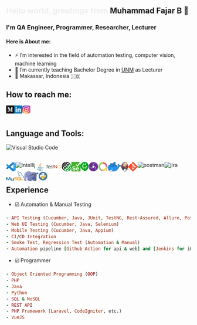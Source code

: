 ## <span style="color: #eeeeee;">Hello world, greetings from</span> **Muhammad Fajar B** 🐼

### I'm QA Engineer, Programmer, Researcher, Lecturer
#### Here is About me:

- ⚡ I’m interested in the field of automation testing, computer vision, machine learning
- 🎯 I’m currently teaching Bachelor Degree in [UNM][unm] as Lecturer
- 📍 Makassar, Indonesia 🇮🇩

## How to reach me:
[<img align="left" alt="muhammadfajarb | medium" height="22px" src="img/medium.png" />][medium]
[<img align="left" alt="muhammadfajarb | LinkedIn" height="22px" src="img/linkedin.png" />][linkedin]
[<img align="left" alt="muhammadfajarb | Instagram" height="22px" src="img/instagram.png" />][instagram]

<br><br>

## Language and Tools:


<img alt="Visual Studio Code" src="https://github-readme-stats.vercel.app/api?username=muhammadfajarb&theme=gotham&show_icons=true" />
<br><br>

[<img align="left" alt="Visual Studio Code" height="26px" src="img/vscode.png" />][vscode]
[<img align="left" alt="intellij" height="26px" src="https://upload.wikimedia.org/wikipedia/commons/thumb/9/9c/IntelliJ_IDEA_Icon.svg/1024px-IntelliJ_IDEA_Icon.svg.png"/>][intellij]
[<img align="left" alt="Java" height="26px" src="img/java.jpg" />][java]
[<img align="left" alt="TestNG" height="26px" src="img/testng.png" />][testng]
[<img align="left" alt="Rest Assured" height="26px" src="img/restassured.png" />][restassured]
[<img align="left" alt="Selenium" height="26px" src="img/selenium.png" />][selenium]
[<img align="left" alt="Cucumber" height="26px" src="img/cucumber.png" />][cucumber]
[<img align="left" alt="Appium" height="26px" src="img/appium.png" />][appium]
[<img align="left" alt="Allure report" height="26px" src="img/allure.png" />][allure]
[<img align="left" alt="Docker" height="26px" src="img/docker.png" />][docker]
[<img align="left" alt="Jenkins" height="26px" src="img/jenkins.png" />][jenkins]
[<img align="left" alt="Git" height="26px" src="img/git.png" />][git]
[<img align="left" alt="postman" height="26px" src="https://res.cloudinary.com/postman/image/upload/t_team_logo/v1629869194/team/2893aede23f01bfcbd2319326bc96a6ed0524eba759745ed6d73405a3a8b67a8"/>][postman]
[<img align="left" alt="jira" height="26px" src="https://astraapps.astra.co.id/jira-software/images/atlassian-jira-logo-large.png"/>][jira]
[<img align="left" alt="MySQL" height="26px" src="img/mysql.png" />][mysql]
[<img align="left" alt="PHP" height="26px" src="img/php.jpg" />][php]
[<img align="left" alt="Python" height="26px" src="img/python.png" />][python]
<br/><br/>

## Experience
- ☑️ Automation & Manual Testing
```ruby
- API Testing (Cucumber, Java, JUnit, TestNG, Rest-Assured, Allure, Postman)
- Web UI Testing (Cucumber, Java, Selenium)
- Mobile Testing (Cucumber, Java, Appium)
- CI/CD Integration
- Smoke Test, Regression Test (Automation & Manual)
- Automation pipeline [Github Action for api & web] and [Jenkins for iOS & Android]
```
- ☑️ Programmer
```ruby
- Object Oriented Programming (OOP)
- PHP
- Java
- Python
- SQL & NoSQL
- REST API
- PHP Framework (Laravel, CodeIgniter, etc.)
- VueJS
```


[unm]: https://unm.ac.id/
[linkedin]: https://www.linkedin.com/in/muhammadfajarb
[instagram]: https://www.instagram.com/muhammadfajarb
[vscode]: https://code.visualstudio.com/
[git]: https://git-scm.com/
[appium]: http://appium.io/
[selenium]: https://www.selenium.dev/
[cucumber]: https://cucumber.io/
[java]: https://www.java.com/
[php]: https://www.php.net/
[python]: https://www.python.org/
[testng]: https://testng.org/doc
[restassured]: https://rest-assured.io/
[allure]: https://docs.qameta.io/allure/
[jenkins]: https://www.jenkins.io/
[docker]: https://www.docker.com/
[intellij]: https://www.jetbrains.com/idea/
[postman]: https://www.postman.com/
[jira]: https://www.atlassian.com/software/jira
[medium]: https://medium.com/@muhammadfajarb
[mysql]: https://www.mysql.com/
[github]: https://github.com/muhammadfajarb